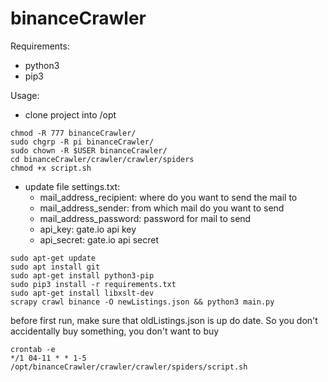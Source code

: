 # binanceCrawler

Requirements:
- python3
- pip3

Usage:
- clone project into /opt
```
chmod -R 777 binanceCrawler/
sudo chgrp -R pi binanceCrawler/
sudo chown -R $USER binanceCrawler/
cd binanceCrawler/crawler/crawler/spiders
chmod +x script.sh 
```
- update file settings.txt:
  - mail_address_recipient: where do you want to send the mail to
  - mail_address_sender: from which mail do you want to send
  - mail_address_password: password for mail to send
  - api_key: gate.io api key
  - api_secret: gate.io api secret
```
sudo apt-get update
sudo apt install git
sudo apt-get install python3-pip
sudo pip3 install -r requirements.txt
sudo apt-get install libxslt-dev
scrapy crawl binance -O newListings.json && python3 main.py
```
before first run, make sure that oldListings.json is up do date. So you don't accidentally buy something, you don't want to buy

```
crontab -e
*/1 04-11 * * 1-5 /opt/binanceCrawler/crawler/crawler/spiders/script.sh
```
